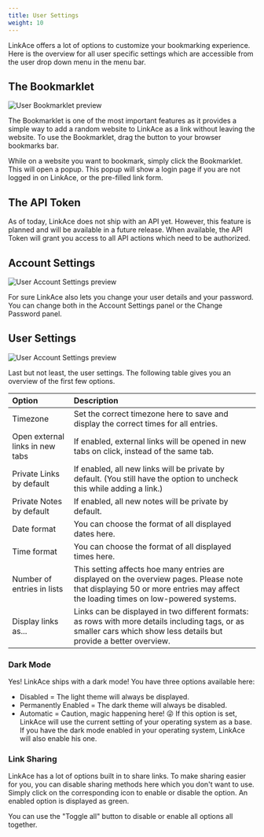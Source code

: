 ```yaml
---
title: User Settings
weight: 10
---
```


LinkAce offers a lot of options to customize your bookmarking experience. Here is the overview for all user specific
 settings which are accessible from the user drop down menu in the menu bar.
 
## The Bookmarklet

![User Bookmarklet preview](/images/screens/v1/linkace_usersettings_bookmarklet.png)

The Bookmarklet is one of the most important features as it provides a simple way to add a random website to LinkAce
as a link without leaving the website. To use the Bookmarklet, drag the button to your browser bookmarks bar.

While on a website you want to bookmark, simply click the Bookmarklet. This will open a popup. This popup will show
a login page if you are not logged in on LinkAce, or the pre-filled link form.

## The API Token

As of today, LinkAce does not ship with an API yet. However, this feature is planned and will be available in a future
release. When available, the API Token will grant you access to all API actions which need to be authorized.

## Account Settings

![User Account Settings preview](/images/screens/v1/linkace_usersettings_account.png)

For sure LinkAce also lets you change your user details and your password. You can change both in the Account Settings
panel or the Change Password panel.

## User Settings

![User Account Settings preview](/images/screens/v1/linkace_usersettings_app.png)

Last but not least, the user settings. The following table gives you an overview of the first few options.

<div class="table-responsive">
<div class="table" markdown="block">

| Option | Description |
|:------|:------------|
| Timezone | Set the correct timezone here to save and display the correct times for all entries. |
| Open external links in new tabs | If enabled, external links will be opened in new tabs on click, instead of the same tab. |
| Private Links by default | If enabled, all new links will be private by default. (You still have the option to uncheck this while adding a link.) |
| Private Notes by default  | If enabled, all new notes will be private by default. |
| Date format | You can choose the format of all displayed dates here. |
| Time format | You can choose the format of all displayed times here. |
| Number of entries in lists | This setting affects hoe many entries are displayed on the overview pages. Please note that displaying 50 or more entries may affect the loading times on low-powered systems. |
| Display links as... | Links can be displayed in two different formats: as rows with more details including tags, or as smaller cars which show less details but provide a better overview. |

</div>
</div>

### Dark Mode

Yes! LinkAce ships with a dark mode! You have three options available here:

* Disabled = The light theme will always be displayed.
* Permanently Enabled = The dark theme will always be disabled.
* Automatic = Caution, magic happening here! 😜 If this option is set, LinkAce will use the current setting of your
    operating system as a base. If you have the dark mode enabled in your operating system, LinkAce will also enable
    his one.

### Link Sharing

LinkAce has a lot of options built in to share links. To make sharing easier for you, you can disable sharing methods
here which you don't want to use. Simply click on the corresponding icon to enable or disable the option. An enabled
option is displayed as green.

You can use the "Toggle all" button to disable or enable all options all together.
